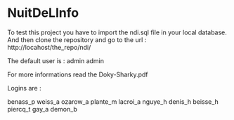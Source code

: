 NuitDeLInfo
===========

To test this project you have to import the ndi.sql file in your local database.
And then clone the repository and go to the url : http://locahost/the_repo/ndi/

The default user is :
admin
admin

For more informations read the Doky-Sharky.pdf

Logins are :

benass_p
weiss_a
ozarow_a
plante_m
lacroi_a
nguye_h
denis_h
beisse_h
piercq_t
gay_a
demon_b
